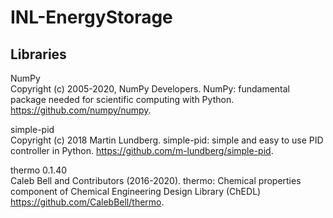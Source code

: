 # INL-EnergyStorage

## Libraries
NumPy<br />
Copyright (c) 2005-2020, NumPy Developers. NumPy: fundamental package needed for scientific computing with Python.
https://github.com/numpy/numpy.

simple-pid<br />
Copyright (c) 2018 Martin Lundberg. simple-pid: simple and easy to use PID controller in Python.
https://github.com/m-lundberg/simple-pid.

thermo 0.1.40<br />
Caleb Bell and Contributors (2016-2020). thermo: Chemical properties component of Chemical Engineering Design Library (ChEDL)
https://github.com/CalebBell/thermo.
